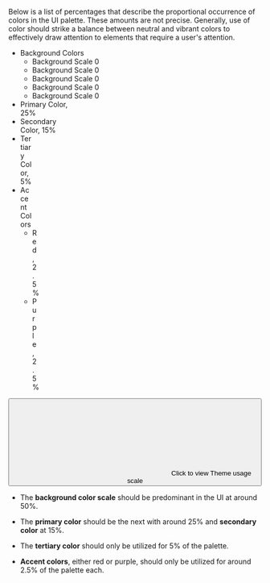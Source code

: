 Below is a list of percentages that describe the proportional occurrence of colors in the UI palette. These amounts are not precise. Generally, use of color should strike a balance between neutral and vibrant colors to effectively draw attention to elements that require a user's attention.

<ul class="p-0 list-none aspect-video flex mb-3">
  <li class="material h-full bg flex border-r-0" style="width: 50%">
    <span class="sr-only">Background Colors</span>
    <ul class="p-0 list-none h-full w-full flex">
      <li class="flex-1 h-full bg-scale-0">
        <span class="sr-only">Background Scale 0</span>
      </li>
      <li class="flex-1 h-full bg-scale-1">
        <span class="sr-only">Background Scale 0</span>
      </li>
      <li class="flex-1 h-full bg-scale-2">
        <span class="sr-only">Background Scale 0</span>
      </li>
      <li class="flex-1 h-full bg-scale-3">
        <span class="sr-only">Background Scale 0</span>
      </li>
      <li class="flex-1 h-full bg-scale-4">
        <span class="sr-only">Background Scale 0</span>
      </li>
    </ul>
  </li>

  <li class="material h-full bg-primary border-r-0" style="width: 25%">
    <span class="sr-only">Primary Color, 25%</span>
  </li>

  <li class="material h-full bg-secondary border-r-0" style="width: 15%">
    <span class="sr-only">Secondary Color, 15%</span>
  </li>

  <li class="material h-full bg-tertiary border-r-0" style="width: 5%">
    <span class="sr-only">Tertiary Color, 5%</span>
  </li>

  <li class="material h-full bg flex border-r-0" style="width: 5%">
    <span class="sr-only">Accent Colors</span>
    <ul class="p-0 list-none h-full w-full flex">
      <li class="flex-1 h-full bg-red">
        <span class="sr-only">Red, 2.5%</span>
      </li>
      <li class="flex-1 h-full bg-purple">
        <span class="sr-only">Purple, 2.5%</span>
      </li>
    </ul>
  </li>
</ul>

<button class="btn-small mb-3" data-js="themes">
  <svg aria-hidden="true" class="icon-ui">
    <use data-js-themes="icon" href="#lucide-moon"></use>
  </svg>
  <span>Click to view <span class="lowercase" data-js-themes="label">Theme</span> usage scale</span>
</button>

* The **background color scale** should be predominant in the UI at around 50%.

* The **primary color** should be the next with around 25% and **secondary color** at 15%.

* The **tertiary color** should only be utilized for 5% of the palette.

* **Accent colors**, either red or purple, should only be utilized for around 2.5% of the palette each.
